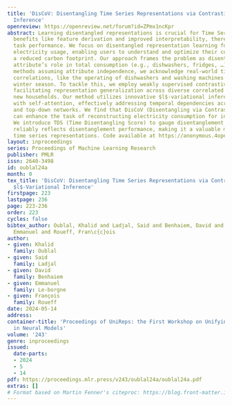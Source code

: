 ```yaml
---
title: 'DisCoV: Disentangling Time Series Representations via Contrastive based $l$-Variational
  Inference'
openreview: https://openreview.net/forum?id=ZPmx1ncKpr
abstract: Learning disentangled representations is crucial for Time Series, offering
  benefits like feature derivation and improved interpretability, thereby enhancing
  task performance. We focus on disentangled representation learning for home appliance
  electricity usage, enabling users to understand and optimize their consumption for
  a reduced carbon footprint. Our approach frames the problem as disentangling each
  attribute’s role in total consumption (e.g., dishwashers, fridges, …). Unlike existing
  methods assuming attribute independence, we acknowledge real-world time series attribute
  correlations, like the operating of dishwashers and washing machines during the
  winter season. To tackle this, we employ weakly supervised contrastive disentanglement,
  facilitating representation generalization across diverse correlated scenarios and
  new households. Our method utilizes innovative $l$-variational inference layers
  with self-attention, effectively addressing temporal dependencies across bottom-up
  and top-down networks. We find that DisCoV (Disentangling via Contrastive $l$-Variational)
  can enhance the task of reconstructing electricity consumption for individual appliances.
  We introduce TDS (Time Disentangling Score) to gauge disentanglement quality. TDS
  reliably reflects disentanglement performance, making it a valuable metric for evaluating
  time series representations. Code available at https://anonymous.4open.science/r/DisCo.
layout: inproceedings
series: Proceedings of Machine Learning Research
publisher: PMLR
issn: 2640-3498
id: oublal24a
month: 0
tex_title: 'DisCoV: Disentangling Time Series Representations via Contrastive based
  $l$-Variational Inference'
firstpage: 223
lastpage: 236
page: 223-236
order: 223
cycles: false
bibtex_author: Oublal, Khalid and Ladjal, Said and Benhaiem, David and Le-borgne,
  Emmanuel and Roueff, Fran\c{c}ois
author:
- given: Khalid
  family: Oublal
- given: Said
  family: Ladjal
- given: David
  family: Benhaiem
- given: Emmanuel
  family: Le-borgne
- given: François
  family: Roueff
date: 2024-05-14
address:
container-title: 'Proceedings of UniReps: the First Workshop on Unifying Representations
  in Neural Models'
volume: '243'
genre: inproceedings
issued:
  date-parts:
  - 2024
  - 5
  - 14
pdf: https://proceedings.mlr.press/v243/oublal24a/oublal24a.pdf
extras: []
# Format based on Martin Fenner's citeproc: https://blog.front-matter.io/posts/citeproc-yaml-for-bibliographies/
---
```

